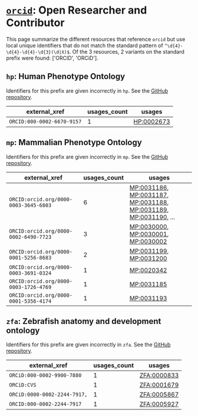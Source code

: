 # [`orcid`](https://bioregistry.io/orcid): Open Researcher and Contributor

This page summarize the different resources that reference `orcid`
but use local unique identifiers that do not match the standard pattern of
`^\d{4}-\d{4}-\d{4}-\d{3}(\d|X)$`. Of the 3 resources,
2 variants on the standard prefix were found: ['ORCID', 'ORCiD'].

## `hp`: Human Phenotype Ontology

Identifiers for this prefix are given incorrectly in `hp`. See the [GitHub repository](https://github.com/obophenotype/human-phenotype-ontology).

| external_xref              |   usages_count | usages                                          |
|----------------------------|----------------|-------------------------------------------------|
| `ORCID:000-0002-6670-9157` |              1 | [HP:0002673](https://bioregistry.io/HP:0002673) |

## `mp`: Mammalian Phenotype Ontology

Identifiers for this prefix are given incorrectly in `mp`. See the [GitHub repository](https://github.com/mgijax/mammalian-phenotype-ontology).

| external_xref                         |   usages_count | usages                                                                                                                                                                                                                                                   |
|---------------------------------------|----------------|----------------------------------------------------------------------------------------------------------------------------------------------------------------------------------------------------------------------------------------------------------|
| `ORCID:orcid.org/0000-0003-3645-6803` |              6 | [MP:0031186](https://bioregistry.io/MP:0031186), [MP:0031187](https://bioregistry.io/MP:0031187), [MP:0031188](https://bioregistry.io/MP:0031188), [MP:0031189](https://bioregistry.io/MP:0031189), [MP:0031190](https://bioregistry.io/MP:0031190), ... |
| `ORCID:orcid.org/0000-0002-6490-7723` |              3 | [MP:0030000](https://bioregistry.io/MP:0030000), [MP:0030001](https://bioregistry.io/MP:0030001), [MP:0030002](https://bioregistry.io/MP:0030002)                                                                                                        |
| `ORCID:orcid.org/0000-0001-5256-8683` |              2 | [MP:0031199](https://bioregistry.io/MP:0031199), [MP:0031200](https://bioregistry.io/MP:0031200)                                                                                                                                                         |
| `ORCID:orcid.org/0000-0003-3691-0324` |              1 | [MP:0020342](https://bioregistry.io/MP:0020342)                                                                                                                                                                                                          |
| `ORCID:orcid.org/0000-0003-1726-4769` |              1 | [MP:0031185](https://bioregistry.io/MP:0031185)                                                                                                                                                                                                          |
| `ORCID:orcid.org/0000-0001-5356-4174` |              1 | [MP:0031193](https://bioregistry.io/MP:0031193)                                                                                                                                                                                                          |

## `zfa`: Zebrafish anatomy and development ontology

Identifiers for this prefix are given incorrectly in `zfa`. See the [GitHub repository](https://github.com/cerivs/zebrafish-anatomical-ontology).

| external_xref                |   usages_count | usages                                            |
|------------------------------|----------------|---------------------------------------------------|
| `ORCiD:000-0002-9900-7880`   |              1 | [ZFA:0000833](https://bioregistry.io/ZFA:0000833) |
| `ORCiD:CVS`                  |              1 | [ZFA:0001679](https://bioregistry.io/ZFA:0001679) |
| `ORCiD:0000-0002-2244-7917,` |              1 | [ZFA:0005867](https://bioregistry.io/ZFA:0005867) |
| `ORCID:000-0002-2244-7917`   |              1 | [ZFA:0005927](https://bioregistry.io/ZFA:0005927) |

